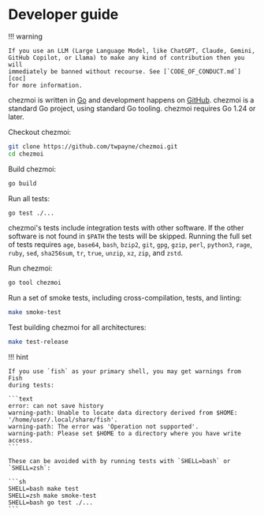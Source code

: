 # Developer guide

!!! warning

    If you use an LLM (Large Language Model, like ChatGPT, Claude, Gemini,
    GitHub Copilot, or Llama) to make any kind of contribution then you will
    immediately be banned without recourse. See [`CODE_OF_CONDUCT.md`][coc]
    for more information.

chezmoi is written in [Go][go] and development happens on [GitHub][github].
chezmoi is a standard Go project, using standard Go tooling. chezmoi requires
Go 1.24 or later.

Checkout chezmoi:

```sh
git clone https://github.com/twpayne/chezmoi.git
cd chezmoi
```

Build chezmoi:

```sh
go build
```

Run all tests:

```sh
go test ./...
```

chezmoi's tests include integration tests with other software. If the other
software is not found in `$PATH` the tests will be skipped. Running the full set
of tests requires `age`, `base64`, `bash`, `bzip2`, `git`, `gpg`, `gzip`,
`perl`, `python3`, `rage`, `ruby`, `sed`, `sha256sum`, `tr`, `true`, `unzip`,
`xz`, `zip`, and `zstd`.

Run chezmoi:

```sh
go tool chezmoi
```

Run a set of smoke tests, including cross-compilation, tests, and linting:

```sh
make smoke-test
```

Test building chezmoi for all architectures:

```sh
make test-release
```

!!! hint

    If you use `fish` as your primary shell, you may get warnings from Fish
    during tests:

    ```text
    error: can not save history
    warning-path: Unable to locate data directory derived from $HOME: '/home/user/.local/share/fish'.
    warning-path: The error was 'Operation not supported'.
    warning-path: Please set $HOME to a directory where you have write access.
    ```

    These can be avoided with by running tests with `SHELL=bash` or `SHELL=zsh`:

    ```sh
    SHELL=bash make test
    SHELL=zsh make smoke-test
    SHELL=bash go test ./...
    ```

[coc]: https://github.com/twpayne/chezmoi/blob/master/.github/CODE_OF_CONDUCT.md
[go]: https://golang.org
[github]: https://github.com
